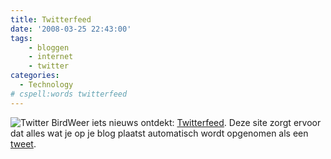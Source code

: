 ```yaml
---
title: Twitterfeed
date: '2008-03-25 22:43:00'
tags:
    - bloggen
    - internet
    - twitter
categories:
  - Technology
# cspell:words twitterfeed
---
```


![Twitter Bird](/images/2008/05/twitter-bird.gif?w=128)Weer iets nieuws ontdekt: [Twitterfeed](http://twitterfeed.wordpress.com/). Deze site zorgt ervoor dat alles wat je op je blog plaatst automatisch wordt opgenomen als een [tweet](http://www.twitter.com).
